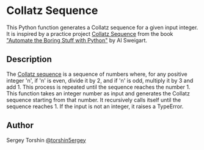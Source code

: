 # Collatz Sequence

This Python function generates a Collatz sequence for a given input integer. It is inspired by a practice project [Collatz Sequence](https://automatetheboringstuff.com/2e/chapter3/#calibre_link-150) from the book ["Automate the Boring Stuff with Python"](https://automatetheboringstuff.com/) by Al Sweigart.

## Description

The [Collatz sequence](https://en.wikipedia.org/wiki/Collatz_conjecture) is a sequence of numbers where, for any positive integer 'n', if 'n' is even, divide it by 2, and if 'n' is odd, multiply it by 3 and add 1. This process is repeated until the sequence reaches the number 1.
This function takes an integer number as input and generates the Collatz sequence starting from that number. It recursively calls itself until the sequence reaches 1. If the input is not an integer, it raises a TypeError.

## Author 

Sergey Torshin [@torshin5ergey](https://github.com/torshin5ergey)

